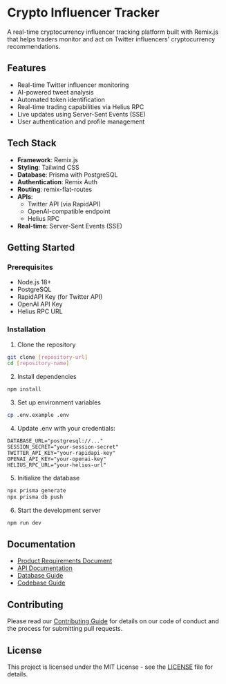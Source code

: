 # Crypto Influencer Tracker

A real-time cryptocurrency influencer tracking platform built with Remix.js that helps traders monitor and act on Twitter influencers' cryptocurrency recommendations.

## Features

- Real-time Twitter influencer monitoring
- AI-powered tweet analysis
- Automated token identification
- Real-time trading capabilities via Helius RPC
- Live updates using Server-Sent Events (SSE)
- User authentication and profile management

## Tech Stack

- **Framework**: Remix.js
- **Styling**: Tailwind CSS
- **Database**: Prisma with PostgreSQL
- **Authentication**: Remix Auth
- **Routing**: remix-flat-routes
- **APIs**:
  - Twitter API (via RapidAPI)
  - OpenAI-compatible endpoint
  - Helius RPC
- **Real-time**: Server-Sent Events (SSE)

## Getting Started

### Prerequisites

- Node.js 18+
- PostgreSQL
- RapidAPI Key (for Twitter API)
- OpenAI API Key
- Helius RPC URL

### Installation

1. Clone the repository
```bash
git clone [repository-url]
cd [repository-name]
```

2. Install dependencies
```bash
npm install
```

3. Set up environment variables
```bash
cp .env.example .env
```

4. Update .env with your credentials:
```env
DATABASE_URL="postgresql://..."
SESSION_SECRET="your-session-secret"
TWITTER_API_KEY="your-rapidapi-key"
OPENAI_API_KEY="your-openai-key"
HELIUS_RPC_URL="your-helius-url"
```

5. Initialize the database
```bash
npx prisma generate
npx prisma db push
```

6. Start the development server
```bash
npm run dev
```

## Documentation

- [Product Requirements Document](./docs/PRD.md)
- [API Documentation](./docs/API.md)
- [Database Guide](./docs/GUIDE_DATABASE.md)
- [Codebase Guide](./docs/GUIDE_CODEBASE.md)

## Contributing

Please read our [Contributing Guide](./CONTRIBUTING.md) for details on our code of conduct and the process for submitting pull requests.

## License

This project is licensed under the MIT License - see the [LICENSE](LICENSE) file for details.